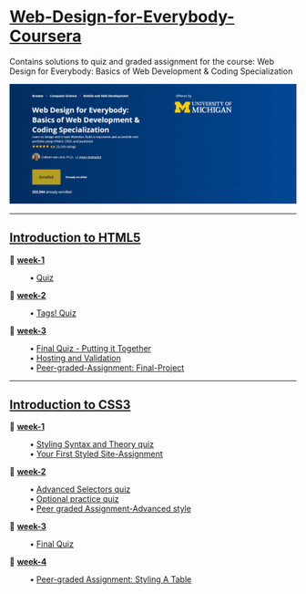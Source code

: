 # [Web-Design-for-Everybody-Coursera](https://www.coursera.org/specializations/web-design?)
Contains solutions to quiz and graded assignment for the course: Web Design for Everybody: Basics of Web Development &amp; Coding Specialization

![course image](/images/main.png)
<hr>

## [Introduction to HTML5](https://github.com/santhosh-programmer/Web-Design-for-Everybody-Coursera/tree/main/Introduction-to-HTML5)
🎈 [**week-1**](https://github.com/santhosh-programmer/Web-Design-for-Everybody-Coursera/tree/main/Introduction-to-HTML5/week-1)

<span>&nbsp;&nbsp;&nbsp;&nbsp;&nbsp;&nbsp;&nbsp;&nbsp;</span> • [Quiz](https://github.com/santhosh-programmer/Web-Design-for-Everybody-Coursera/blob/main/Introduction-to-HTML5/week-1/quiz.md)

🎈 [**week-2**](https://github.com/santhosh-programmer/Web-Design-for-Everybody-Coursera/tree/main/Introduction-to-HTML5/week-2)

<span>&nbsp;&nbsp;&nbsp;&nbsp;&nbsp;&nbsp;&nbsp;&nbsp;</span> • [Tags! Quiz](https://github.com/santhosh-programmer/Web-Design-for-Everybody-Coursera/blob/main/Introduction-to-HTML5/week-2/Tags!-quiz.md)

🎈 [**week-3**](https://github.com/santhosh-programmer/Web-Design-for-Everybody-Coursera/tree/main/Introduction-to-HTML5/week-3)

<span>&nbsp;&nbsp;&nbsp;&nbsp;&nbsp;&nbsp;&nbsp;&nbsp;</span> • [Final Quiz - Putting it Together](https://github.com/santhosh-programmer/Web-Design-for-Everybody-Coursera/blob/main/Introduction-to-HTML5/week-3/Final-Quiz-Putting-it-Together.md)<br>
<span>&nbsp;&nbsp;&nbsp;&nbsp;&nbsp;&nbsp;&nbsp;&nbsp;</span> • [Hosting and Validation](https://github.com/santhosh-programmer/Web-Design-for-Everybody-Coursera/blob/main/Introduction-to-HTML5/week-3/Hosting-and-Validation-quiz.md)<br>
<span>&nbsp;&nbsp;&nbsp;&nbsp;&nbsp;&nbsp;&nbsp;&nbsp;</span> • [Peer-graded-Assignment: Final-Project](https://github.com/santhosh-programmer/Web-Design-for-Everybody-Coursera/blob/main/Introduction-to-HTML5/week-3/Peer-graded-Assignment:Final-Project.html)
<hr>

## [Introduction to CSS3](https://github.com/santhosh-programmer/Web-Design-for-Everybody-Coursera/tree/main/Introduction-to-CSS3)

🎈 [**week-1**](https://github.com/santhosh-programmer/Web-Design-for-Everybody-Coursera/tree/main/Introduction-to-CSS3/week-1)

<span>&nbsp;&nbsp;&nbsp;&nbsp;&nbsp;&nbsp;&nbsp;&nbsp;</span> • [Styling Syntax and Theory quiz](Introduction-to-CSS3/week-1/Styling-Syntax-and-Theory-quiz.md)<br>
<span>&nbsp;&nbsp;&nbsp;&nbsp;&nbsp;&nbsp;&nbsp;&nbsp;</span> • [Your First Styled Site-Assignment](Introduction-to-CSS3/week-1/Your_First_Styled_Site-Assignment.css)

🎈 [**week-2**](https://github.com/santhosh-programmer/Web-Design-for-Everybody-Coursera/tree/main/Introduction-to-CSS3/week-2)

<span>&nbsp;&nbsp;&nbsp;&nbsp;&nbsp;&nbsp;&nbsp;&nbsp;</span> • [Advanced Selectors quiz](Introduction-to-CSS3/week-2/Advanced_Selectors-Quiz.md)<br>
<span>&nbsp;&nbsp;&nbsp;&nbsp;&nbsp;&nbsp;&nbsp;&nbsp;</span> • [Optional practice quiz](Introduction-to-CSS3/week-2/Optional_Practice_Quiz-Review.md)<br>
<span>&nbsp;&nbsp;&nbsp;&nbsp;&nbsp;&nbsp;&nbsp;&nbsp;</span> • [Peer graded Assignment-Advanced style](Introduction-to-CSS3/week-2/Peer_graded_Assignment-Advanced_Style.css)

🎈 [**week-3**](https://github.com/santhosh-programmer/Web-Design-for-Everybody-Coursera/tree/main/Introduction-to-CSS3/week-3)

<span>&nbsp;&nbsp;&nbsp;&nbsp;&nbsp;&nbsp;&nbsp;&nbsp;</span> • [Final Quiz](Introduction-to-CSS3/week-3/Final_Quiz.md)

🎈 [**week-4**](https://github.com/santhosh-programmer/Web-Design-for-Everybody-Coursera/tree/main/Introduction-to-CSS3/week-4)

<span>&nbsp;&nbsp;&nbsp;&nbsp;&nbsp;&nbsp;&nbsp;&nbsp;</span> • [Peer-graded Assignment: Styling A Table](Introduction-to-CSS3/week-4/Peer-graded_Assignment:Styling_A_Table.css)

